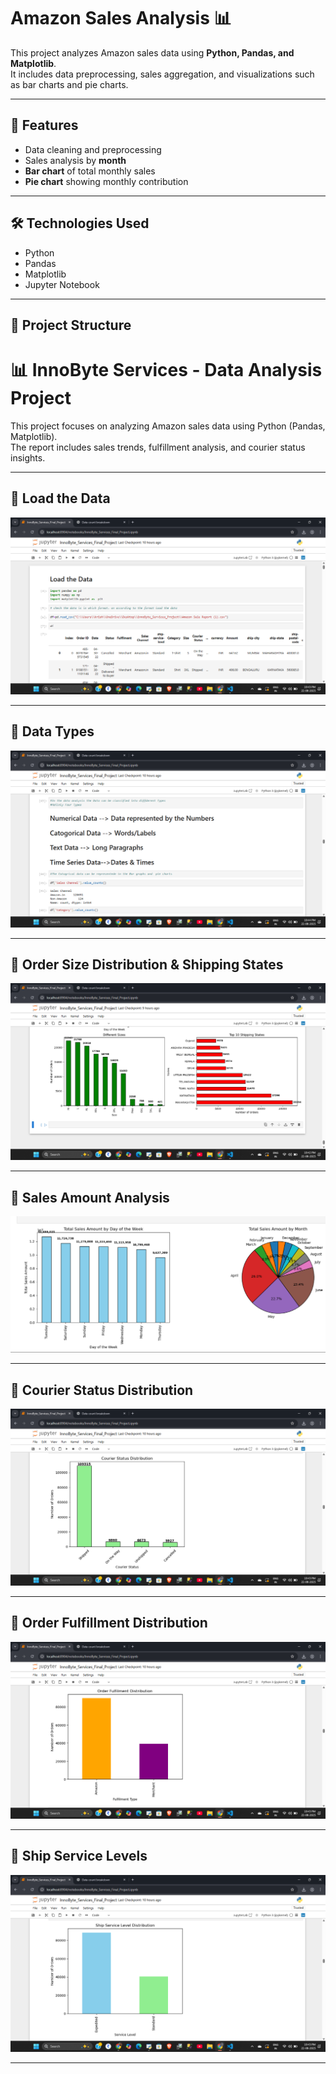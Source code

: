 
# Amazon Sales Analysis 📊

This project analyzes Amazon sales data using **Python, Pandas, and Matplotlib**.  
It includes data preprocessing, sales aggregation, and visualizations such as bar charts and pie charts.

---

## 📌 Features
- Data cleaning and preprocessing  
- Sales analysis by **month**  
- **Bar chart** of total monthly sales  
- **Pie chart** showing monthly contribution  

---

## 🛠️ Technologies Used
- Python
- Pandas
- Matplotlib
- Jupyter Notebook

---

## 📂 Project Structure
# 📊 InnoByte Services - Data Analysis Project

This project focuses on analyzing Amazon sales data using Python (Pandas, Matplotlib).  
The report includes sales trends, fulfillment analysis, and courier status insights.  

---

## 🔹 Load the Data
![Load Data](https://github.com/Sriramyadav/Amazon-Sales-Analysis/blob/main/Screenshot%20(44).png)

---

## 🔹 Data Types
![Data Types](https://github.com/Sriramyadav/Amazon-Sales-Analysis/blob/main/Screenshot%20(45).png)

---

## 🔹 Order Size Distribution & Shipping States
![Order Sizes & Shipping States](https://github.com/Sriramyadav/Amazon-Sales-Analysis/blob/main/Screenshot%20(39).png)

---

## 🔹 Sales Amount Analysis
![Sales Amount](https://github.com/Sriramyadav/Amazon-Sales-Analysis/blob/main/Screenshot%20(40).png)

---

## 🔹 Courier Status Distribution
![Courier Status](https://github.com/Sriramyadav/Amazon-Sales-Analysis/blob/main/Screenshot%20(41).png)

---

## 🔹 Order Fulfillment Distribution
![Fulfillment](https://github.com/Sriramyadav/Amazon-Sales-Analysis/blob/main/Screenshot%20(42).png)

---

## 🔹 Ship Service Levels
![Ship Service Levels](https://github.com/Sriramyadav/Amazon-Sales-Analysis/blob/main/Screenshot%20(43).png)

---


